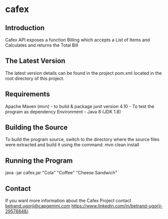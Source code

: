 # cafex

Introduction
---------------
Cafex API exposes a function Billing
which accepts a List of Items and Calculates and returns the Total Bill

The Latest Version
------------------

The latest version details can be found in the project pom.xml 
located in the root directory of this project.

Requirements
-------------
Apache Maven (mvn) - to build & package
junit version 4.10 - To test the program as dependency
Environment - Java 8 (JDK 1.8)


Building the Source
--------------------
To build the program source, 
switch to the directory where the source files were extracted
and build it using the command: mvn clean install


Running the Program
--------------------
java -jar cafex.jar "Cola" "Coffee" "Cheese Sandwich"


Contact
----------
If you want more information about the Cafex Project 
contact betrand.ugorji@capgemini.com
<https://www.linkedin.com/in/betrand-ugorji-29578848/>.






